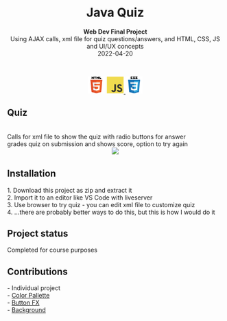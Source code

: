
<h1 align="center">Java Quiz</h1>
<p align="center"><strong>Web Dev Final Project</strong>
<br>Using AJAX calls, xml file for quiz questions/answers, and HTML, CSS, JS and UI/UX concepts
<br>2022-04-20</p>
<br/>
<p align="center">
<img src="https://raw.githubusercontent.com/devicons/devicon/master/icons/html5/html5-original-wordmark.svg" alt="html5" width="40" height="40"/> </a>  
<a href="https://developer.mozilla.org/en-US/docs/Web/JavaScript" target="_blank" rel="noreferrer"> <img src="https://raw.githubusercontent.com/devicons/devicon/master/icons/javascript/javascript-original.svg" alt="javascript" width="40" height="40"/> </a>
<a href="https://www.w3schools.com/css/" target="_blank" rel="noreferrer"> <img src="https://raw.githubusercontent.com/devicons/devicon/master/icons/css3/css3-original-wordmark.svg" alt="css3" width="40" height="40"/></a>
</p>

<h2>Quiz</h2>
<br>Calls for xml file to show the quiz with radio buttons for answer
<br>grades quiz on submission and shows score, option to try again
<div align="center"><img src="https://i.imgur.com/D30pkUa.gif" width=600px></img></div>

<h2>Installation</h2>
1. Download this project as zip and extract it<br>
2. Import it to an editor like VS Code with liveserver <br>
3. Use browser to try quiz - you can edit xml file to customize quiz<br>
4. ...there are probably better ways to do this, but this is how I would do it<br>

<h2>Project status</h2>
Completed for course purposes


<h2>Contributions</h2>
- Individual project<br>
- <a href="http://colormind.io/" target="_blank"> Color Pallette </a><br>
- <a href="https://codepen.io/seme332/pen/reJOwo" target="_blank"> Button FX</a><br>
- <a href="https://unsplash.com/photos/1LLh8k2_YFk" target="_blank"> Background</a>

